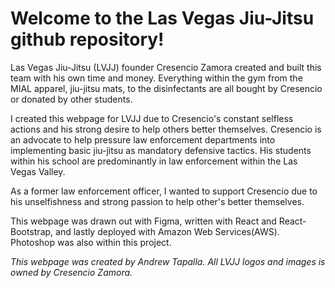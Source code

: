 <h1>Welcome to the Las Vegas Jiu-Jitsu github repository!</h1>

Las Vegas Jiu-Jitsu (LVJJ) founder Cresencio Zamora created and built this team with his own time and money. Everything within the gym from the MIAL apparel, jiu-jitsu mats, to the disinfectants are all bought by Cresencio or donated by other students. 

I created this webpage for LVJJ due to Cresencio's constant selfless actions and his strong desire to help others better themselves. Cresencio is an advocate to help pressure law enforcement departments into implementing basic jiu-jitsu as mandatory defensive tactics. His students within his school are predominantly in law enforcement within the Las Vegas Valley.

As a former law enforcement officer, I wanted to support Cresencio due to his unselfishness and strong passion to help other's better themselves.

This webpage was drawn out with Figma, written with React and React-Bootstrap, and lastly deployed with Amazon Web Services(AWS). Photoshop was also within this project.

<i>This webpage was created by Andrew Tapalla. All LVJJ logos and images is owned by Cresencio Zamora.</i>
